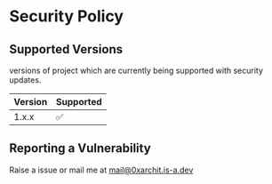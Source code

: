 # Security Policy

## Supported Versions

versions of project which are currently being supported with security updates.

| Version | Supported          |
| ------- | ------------------ |
| 1.x.x   | :white_check_mark: |

## Reporting a Vulnerability

Raise a issue or mail me at mail@0xarchit.is-a.dev
